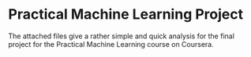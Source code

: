 # Practical Machine Learning Project


The attached files give a rather simple and quick analysis for the final project for the Practical Machine Learning course on Coursera. 
